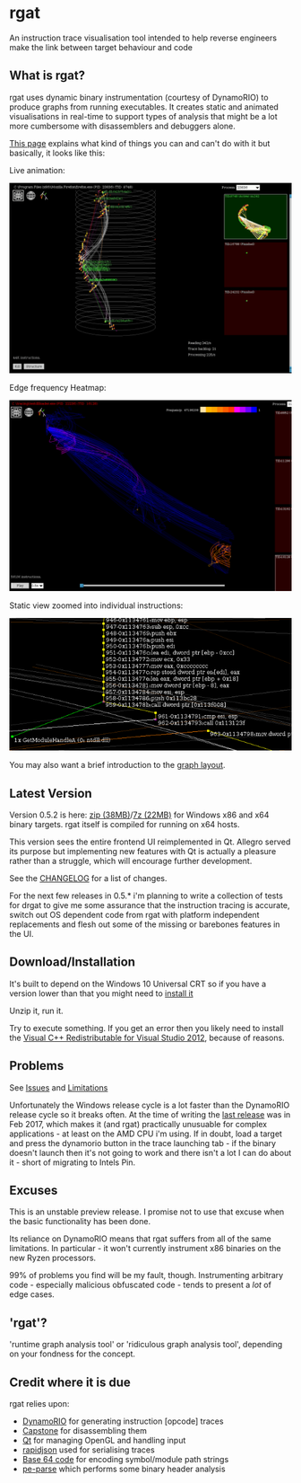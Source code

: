 # rgat
An instruction trace visualisation tool intended to help reverse engineers make the link between target behaviour and code

## What is rgat?

rgat uses dynamic binary instrumentation (courtesy of DynamoRIO) to produce graphs from running executables. 
It creates static and animated visualisations in real-time to support types of analysis that might be a lot more cumbersome with 
disassemblers and debuggers alone.

[This page](https://github.com/ncatlin/rgat/wiki) explains what kind of things you can and can't do with it but basically, it looks like this:

Live animation:

![image](https://github.com/ncatlin/ncatlin/raw/master/ffox-cylinder-anim.gif)

Edge frequency Heatmap:
  
![gametime heatmap](https://github.com/ncatlin/ncatlin/raw/master/heatmapfront.png)

Static view zoomed into individual instructions:

![Static view zoomed into individual instructions](https://github.com/ncatlin/ncatlin/raw/master/frontpage1.png)

You may also want a brief introduction to the [graph layout](https://github.com/ncatlin/rgat/wiki/Graph-Layout).

## Latest Version

Version 0.5.2 is here: [zip (38MB)](https://github.com/ncatlin/rgat/releases/download/0.5.2/rgat-0.5.2.zip)/[7z (22MB)](https://github.com/ncatlin/rgat/releases/download/0.5.2/rgat-0.5.2.7z) for Windows x86 and x64 binary targets.
rgat itself is compiled for running on x64 hosts.

This version sees the entire frontend UI reimplemented in Qt. Allegro served its purpose but implementing new features with Qt is actually a pleasure rather than a struggle, which will encourage further development.

See the [CHANGELOG](https://github.com/ncatlin/rgat/raw/master/CHANGELOG.txt) for a list of changes.

For the next few releases in 0.5.* i'm planning to write a collection of tests for drgat to give me some assurance that the instruction tracing is accurate, switch out OS dependent code from rgat with platform independent 
replacements and flesh out some of the missing or barebones features in the UI.

## Download/Installation

It's built to depend on the Windows 10 Universal CRT so if you have a version lower than that you might need to [install it](https://support.microsoft.com/en-gb/kb/2999226)

Unzip it, run it.

Try to execute something. If you get an error then you likely need to install the [Visual C++ Redistributable for Visual Studio 2012](https://www.microsoft.com/en-gb/download/details.aspx?id=30679), because of reasons.

## Problems

See [Issues](https://github.com/ncatlin/rgat/issues) and [Limitations](https://github.com/ncatlin/rgat/wiki#limitations)

Unfortunately the Windows release cycle is a lot faster than the DynamoRIO release cycle so it breaks often. At the time of writing the [last release](https://github.com/DynamoRIO/dynamorio/releases/tag/release_7_0_0_rc1) was in Feb 2017, which makes it (and rgat) practically unusuable for complex applications - at least on the AMD CPU i'm using. If in doubt, load a target and press the dynamorio button in the trace launching tab - if the binary doesn't launch then it's not going to work and there isn't a lot I can do about it - short of migrating to Intels Pin.

## Excuses

This is an unstable preview release. I promise not to use that excuse when the basic functionality has been done. 

Its reliance on DynamoRIO means that rgat suffers from all of the same limitations. In particular - it won't currently instrument x86 binaries on the new Ryzen processors. 

99% of problems you find will be my fault, though. Instrumenting arbitrary code - especially malicious obfuscated code - tends to present a *lot* of edge cases.

## 'rgat'?

'runtime graph analysis tool' or 'ridiculous graph analysis tool', depending on your fondness for the concept.

## Credit where it is due

rgat relies upon: 

* [DynamoRIO](https://github.com/DynamoRIO/) for generating instruction [opcode] traces
* [Capstone](http://www.capstone-engine.org/) for disassembling them
* [Qt](https://www.qt.io/) for managing OpenGL and handling input
* [rapidjson](http://rapidjson.org) used for serialising traces
* [Base 64 code](http://www.adp-gmbh.ch/cpp/common/base64.html) for encoding symbol/module path strings
* [pe-parse](https://github.com/trailofbits/pe-parse) which performs some binary header analysis
